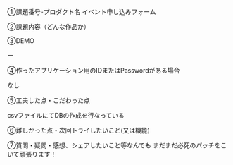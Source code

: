 ①課題番号-プロダクト名
イベント申し込みフォーム

②課題内容（どんな作品か）


③DEMO

ー

④作ったアプリケーション用のIDまたはPasswordがある場合

なし

⑤工夫した点・こだわった点

csvファイルにてDBの作成を行なっている

⑥難しかった点・次回トライしたいこと(又は機能)


⑦質問・疑問・感想、シェアしたいこと等なんでも
まだまだ必死のパッチをこいて頑張ります！